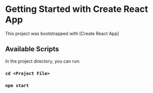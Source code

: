 # Getting Started with Create React App

This project was bootstrapped with [Create React App]

## Available Scripts

In the project directory, you can run:

### `cd <Project File>`
### `npm start`

